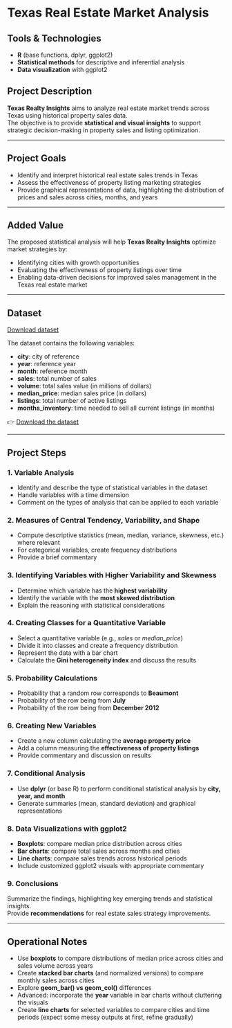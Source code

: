 # Texas Real Estate Market Analysis

## Tools & Technologies
- **R** (base functions, dplyr, ggplot2)  
- **Statistical methods** for descriptive and inferential analysis  
- **Data visualization** with ggplot2  

## Project Description
**Texas Realty Insights** aims to analyze real estate market trends across Texas using historical property sales data.  
The objective is to provide **statistical and visual insights** to support strategic decision-making in property sales and listing optimization.  

---

## Project Goals
- Identify and interpret historical real estate sales trends in Texas  
- Assess the effectiveness of property listing marketing strategies  
- Provide graphical representations of data, highlighting the distribution of prices and sales across cities, months, and years  

---

## Added Value
The proposed statistical analysis will help **Texas Realty Insights** optimize market strategies by:  
- Identifying cities with growth opportunities  
- Evaluating the effectiveness of property listings over time  
- Enabling data-driven decisions for improved sales management in the Texas real estate market  

---

## Dataset
[Download dataset](https://drive.google.com/file/d/1O4If8876MTwstkrZX0BqpQ_BxcsIMEko/view?usp=sharing)

The dataset contains the following variables:  
- **city**: city of reference  
- **year**: reference year  
- **month**: reference month  
- **sales**: total number of sales  
- **volume**: total sales value (in millions of dollars)  
- **median_price**: median sales price (in dollars)  
- **listings**: total number of active listings  
- **months_inventory**: time needed to sell all current listings (in months)  

👉 [Download the dataset](#)  

---

## Project Steps

### 1. Variable Analysis
- Identify and describe the type of statistical variables in the dataset  
- Handle variables with a time dimension  
- Comment on the types of analysis that can be applied to each variable  

### 2. Measures of Central Tendency, Variability, and Shape
- Compute descriptive statistics (mean, median, variance, skewness, etc.) where relevant  
- For categorical variables, create frequency distributions  
- Provide a brief commentary  

### 3. Identifying Variables with Higher Variability and Skewness
- Determine which variable has the **highest variability**  
- Identify the variable with the **most skewed distribution**  
- Explain the reasoning with statistical considerations  

### 4. Creating Classes for a Quantitative Variable
- Select a quantitative variable (e.g., *sales* or *median_price*)  
- Divide it into classes and create a frequency distribution  
- Represent the data with a bar chart  
- Calculate the **Gini heterogeneity index** and discuss the results  

### 5. Probability Calculations
- Probability that a random row corresponds to **Beaumont**  
- Probability of the row being from **July**  
- Probability of the row being from **December 2012**  

### 6. Creating New Variables
- Create a new column calculating the **average property price**  
- Add a column measuring the **effectiveness of property listings**  
- Provide commentary and discussion on results  

### 7. Conditional Analysis
- Use **dplyr** (or base R) to perform conditional statistical analysis by **city, year, and month**  
- Generate summaries (mean, standard deviation) and graphical representations  

### 8. Data Visualizations with ggplot2
- **Boxplots**: compare median price distribution across cities  
- **Bar charts**: compare total sales across months and cities  
- **Line charts**: compare sales trends across historical periods  
- Include customized ggplot2 visuals with appropriate commentary  

### 9. Conclusions
Summarize the findings, highlighting key emerging trends and statistical insights.  
Provide **recommendations** for real estate sales strategy improvements.  

---

## Operational Notes
- Use **boxplots** to compare distributions of median price across cities and sales volume across years  
- Create **stacked bar charts** (and normalized versions) to compare monthly sales across cities  
- Explore **geom_bar() vs geom_col()** differences  
- Advanced: incorporate the **year** variable in bar charts without cluttering the visuals  
- Create **line charts** for selected variables to compare cities and time periods (expect some messy outputs at first, refine gradually)  


